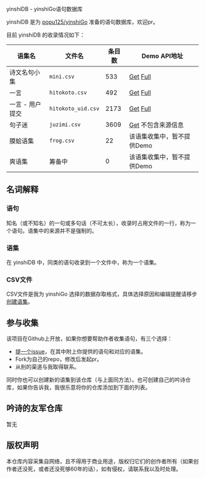 yinshiDB - yinshiGo语句数据库

yinshiDB 是为 [popu125/yinshiGo](https://github.com/popu125/yinshiGo) 准备的语句数据库，欢迎pr。

目前 yinshiDB 的收录情况如下：

| 语集名       | 文件名                | 条目数  | Demo API地址                               |
| --------- | ------------------ | ---- | ---------------------------------------- |
| 诗文名句小集    | `mini.csv`         | 533  | [Get](https://yinshi.bobo.moe/mini/get) [Full](https://yinshi.bobo.moe/mini/full) |
| 一言        | `hitokoto.csv`     | 492  | [Get](https://yinshi.bobo.moe/hitokoto/get) [Full](https://yinshi.bobo.moe/hitokoto/full) |
| 一言 - 用户提交 | `hitokoto_uid.csv` | 2173 | [Get](https://yinshi.bobo.moe/hitokoto_uid/get) [Full](https://yinshi.bobo.moe/hitokoto_uid/full) |
| 句子迷       | `juzimi.csv`       | 3609 | [Get](https://us.fdos.me/yiyan/) 不包含来源信息      |
| 膜蛤语集      | `frog.csv`         | 22   | 该语集收集中，暂不提供Demo                          |
| 爽语集       | 筹备中                | 0    | 该语集收集中，暂不提供Demo                          |

## 名词解释

### 语句

知名（或不知名）的一句或多句话（不可太长），收录时占用文件的一行，称为一个语句。语集中的来源并不是强制的。

### 语集

在 yinshiDB 中，同类的语句收录到一个文件中，称为一个语集。

### CSV文件

CSV文件是我为 yinshiGo 选择的数据存取格式，具体选择原因和编辑提醒请移步 [创建语集](https://github.com/popu125/yinshiGo#创建语集)。

## 参与收集

该项目在Github上开放，如果你想要帮助作者收集语句，有三个选择：

- [提一个issue]()，在其中附上你提供的语句和对应的语集。
- Fork为自己的repo，修改后发起pr。
- 从别的渠道与我取得联系。

同时你也可以创建新的语集到该仓库（与上面同方法）。也可创建自己的吟诗仓库，如果你告诉我，我很乐意将你的仓库添加到下面的列表。

## 吟诗的友军仓库

暂无

## 版权声明

本仓库内容采集自网络，且不得用于商业用途，版权归它们的创作者所有（如果创作者还没死，或者还没死够60年的话），如有侵权，请联系我以及时处理。
